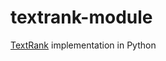 textrank-module
===============

<a href="http://web.eecs.umich.edu/~mihalcea/papers/mihalcea.emnlp04.pdf" target="_blank">TextRank</a> implementation in Python
